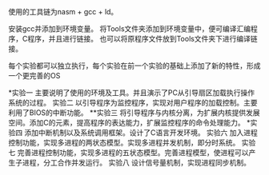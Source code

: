 使用的工具链为nasm + gcc + ld。

安装gcc并添加到环境变量。
将Tools文件夹添加到环境变量中，便可编译汇编程序，C程序，并且进行链接。
也可以将原程序文件放到Tools文件夹下进行编译链接。

每个实验都可以独立执行，每个实验在前一个实验的基础上添加了新的特性，形成一个更完善的OS

*实验一  主要说明了使用的环境及工具。并且演示了PC从引导扇区加载执行操作系统的过程。
实验二   以引导程序为监控程序，实现对用户程序的加载控制。主要利用了BIOS的中断功能。
**实验三  将引导程序与内核分离，为扩展内核提供发展空间。添加C的元素，提高程序的表达能力，扩展监控程序的命令处理能力。
*实验四  添加中断机制以及系统调用框架。设计了C语言开发环境。
实验六  加入进程控制功能，实现多进程的两状态模型。实现多进程并发机制，即分时系统。
实验七  完善进程控制功能，实现多进程的五状态模型。完善进程模型，使进程可以产生子进程，分工合作并发运行。
实验八  设计信号量机制，实现进程同步机制。
